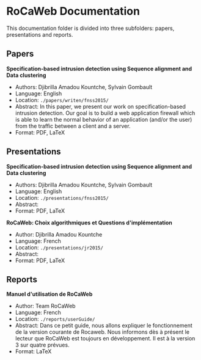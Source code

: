 # RoCaWeb Documentation

This documentation folder is divided into three subfolders: papers, presentations and reports.

## Papers

**Specification-based intrusion detection using Sequence alignment and Data clustering**
* Authors: Djibrilla Amadou Kountche, Sylvain Gombault
* Language: English
* Location: ```./papers/writen/fnss2015/```
* Abstract: In this paper, we present our work on specification-based intrusion detection. Our goal is to build a web application firewall which is able to learn the normal behavior of an application (and/or the user) from the traffic between a client and a server.
* Format: PDF, LaTeX

## Presentations

**Specification-based intrusion detection using Sequence alignment and Data clustering**
* Authors: Djibrilla Amadou Kountche, Sylvain Gombault
* Language: English
* Location: ```./presentations/fnss2015/```
* Abstract: 
* Format: PDF, LaTeX

**RoCaWeb: Choix algorithmiques et Questions d'implémentation**
* Author: Djibrilla Amadou Kountche
* Language: French
* Location: ```./presentations/jr2015/``` 
* Abstract: 
* Format: PDF, LaTeX

## Reports

**Manuel d'utilisation de RoCaWeb**
* Author: Team RoCaWeb
* Language: French
* Location: ```./reports/userGuide/```
* Abstract: Dans ce petit guide, nous allons expliquer le fonctionnement de la version courante de Rocaweb. Nous informons dès à présent le lecteur que RoCaWeb est toujours en développement. Il est à la version 3 sur quatre  prévues. 
* Format: LaTeX
